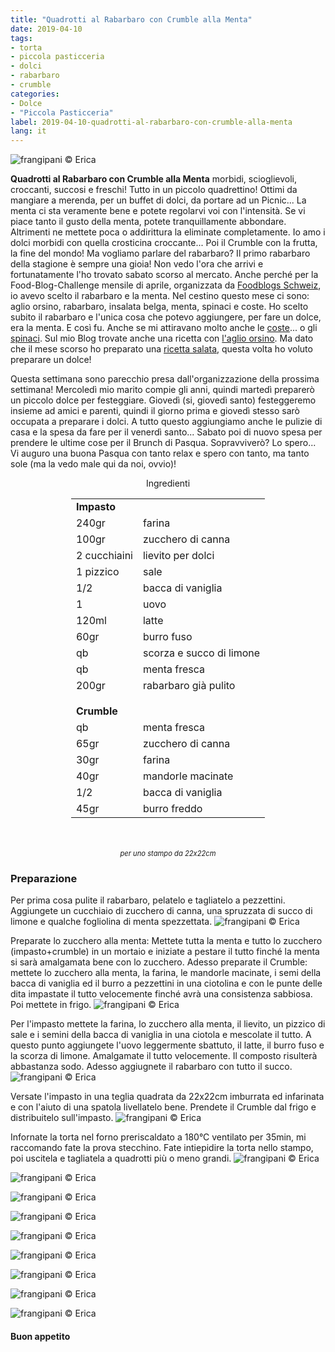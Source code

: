 ```yaml
---
title: "Quadrotti al Rabarbaro con Crumble alla Menta"
date: 2019-04-10
tags:
- torta
- piccola pasticceria
- dolci
- rabarbaro
- crumble
categories:
- Dolce
- "Piccola Pasticceria"
label: 2019-04-10-quadrotti-al-rabarbaro-con-crumble-alla-menta
lang: it
---
```

![](header.jpeg "frangipani © Erica")

**Quadrotti al Rabarbaro con Crumble alla Menta** morbidi, scioglievoli, croccanti, succosi e freschi! Tutto in un piccolo quadrettino! Ottimi da mangiare a merenda, per un buffet di dolci, da portare ad un Picnic... La menta ci sta veramente bene e potete regolarvi voi con l'intensità. Se vi piace tanto il gusto della menta, potete tranquillamente abbondare. Altrimenti ne mettete poca o addirittura la eliminate completamente. Io amo i dolci morbidi con quella crosticina croccante... Poi il Crumble con la frutta, la fine del mondo! Ma vogliamo parlare del rabarbaro? Il primo rabarbaro della stagione è sempre una gioia! Non vedo l'ora che arrivi e fortunatamente l'ho trovato sabato scorso al mercato. Anche perché per la Food-Blog-Challenge mensile di aprile, organizzata da <a href="https://www.foodblogs-schweiz.ch" target="_blank">Foodblogs Schweiz</a>, io avevo scelto il rabarbaro e la menta. Nel cestino questo mese ci sono: aglio orsino, rabarbaro, insalata belga, menta, spinaci e coste. Ho scelto subito il rabarbaro e l'unica cosa che potevo aggiungere, per fare un dolce, era la menta. E così fu. Anche se mi attiravano molto anche le <a href="https://frangipani.raiano.ch/2016-09-26-pan-brioche-farcito/" target="_blank">coste</a>... o gli <a href="https://frangipani.raiano.ch/2016-02-05-polpettone-di-pane-ripieno-con-spinaci-e-mozzarella/" target="_blank">spinaci</a>. Sul mio Blog trovate anche una ricetta con <a href="https://frangipani.raiano.ch/2015-04-05-agnellino-di-pane-ai-tre-pesti/" target="_blank">l'aglio orsino</a>. Ma dato che il mese scorso ho preparato una <a href="https://frangipani.raiano.ch/2019-03-18-muffin-salati-alle-carote-vegani-con-insalata-di-spinaci-mele-nocciole/" target="_blank">ricetta salata</a>, questa volta ho voluto preparare un dolce!

Questa settimana sono parecchio presa dall'organizzazione della prossima settimana! Mercoledì mio marito compie gli anni, quindi martedì preparerò un piccolo dolce per festeggiare. Giovedì (si, giovedì santo) festeggeremo insieme ad amici e parenti, quindi il giorno prima e giovedì stesso sarò occupata a preparare i dolci. A tutto questo aggiungiamo anche le pulizie di casa e la spesa da fare per il venerdì santo... Sabato poi di nuovo spesa per prendere le ultime cose per il Brunch di Pasqua. Sopravviverò? Lo spero... Vi auguro una buona Pasqua con tanto relax e spero con tanto, ma tanto sole (ma la vedo male qui da noi, ovvio)!

<div id="wrapper" style="text-align: center">
  <div id="yourdiv" style="display: inline-block;">
    <div class="ingredients" itemscope itemtype="http://schema.org/Recipe">
      <span itemprop="name" style="display:none;">Quadrotti al Rabarbaro con Crumble alla Menta</span>
      <span itemprop="recipeCategory" style="display:none;">Dolce</span>
      <img itemprop="image" style="display:none;" class="ignore-gallery-item" src="header.jpeg"/>
      <span itemprop="author" style="display:none;">Erica Raiano</span>
      <span itemprop="description" style="display:none;">Quadrotti al Rabarbaro con Crumble alla Menta morbidi, scioglievoli, croccanti, succosi e freschi! Tutto in un piccolo quadrettino!</span>
      <div class="ingredients-title">Ingredienti</div>
      <table>
        <tbody>
          <tr>          
            <td colspan="2"><b>Impasto</b></td>
          </tr>      
          <tr itemprop="recipeIngredient">
            <td>240gr</td>
            <td>farina</td>
          </tr>
          <tr itemprop="recipeIngredient">
            <td>100gr</td>
            <td>zucchero di canna</td>
          </tr>
          <tr itemprop="recipeIngredient">
            <td>2 cucchiaini</td>
            <td>lievito per dolci</td>
          </tr>
          <tr itemprop="recipeIngredient">
            <td>1 pizzico</td>
            <td>sale</td>
          </tr>
          <tr itemprop="recipeIngredient">
            <td>1/2</td>
            <td>bacca di vaniglia</td>
          </tr>
          <tr itemprop="recipeIngredient">
            <td>1</td>
            <td>uovo</td>
          </tr>
          <tr itemprop="recipeIngredient">
            <td>120ml</td>
            <td>latte</td>
          </tr>
          <tr itemprop="recipeIngredient">
            <td>60gr</td>
            <td>burro fuso</td>
          </tr>
          <tr itemprop="recipeIngredient">
            <td>qb</td>
            <td>scorza e succo di limone</td>
          </tr>
          <tr itemprop="recipeIngredient">
            <td>qb</td>
            <td>menta fresca</td>
          </tr>
          <tr itemprop="recipeIngredient">
            <td>200gr</td>
            <td>rabarbaro già pulito</td>
          </tr>
          <tr style="height: 15px;"></tr>
          <tr>          
            <td colspan="2"><b>Crumble</b></td>
          </tr>      
          <tr itemprop="recipeIngredient">
            <td>qb</td>
            <td>menta fresca</td>
          </tr>
          <tr itemprop="recipeIngredient">
            <td>65gr</td>
            <td>zucchero di canna</td>
          </tr>
          <tr itemprop="recipeIngredient">
            <td>30gr</td>
            <td>farina</td>
          </tr>
          <tr itemprop="recipeIngredient">
            <td>40gr</td>
            <td>mandorle macinate</td>
          </tr>
          <tr itemprop="recipeIngredient">
            <td>1/2</td>
            <td>bacca di vaniglia</td>
          </tr>
          <tr itemprop="recipeIngredient">
            <td>45gr</td>
            <td>burro freddo</td>
          </tr>
        </tbody>
      </table>
      <br></br>
      <i class="pull-right" style="font-size: 80%;">per uno stampo da 22x22cm</i>
    </div>
  </div>
</div>


<h3>
  <font color="grey">
    <i class="fa fa-cogs"></i>
  </font> Preparazione
</h3>

Per prima cosa pulite il rabarbaro, pelatelo e tagliatelo a pezzettini. Aggiungete un cucchiaio di zucchero di canna, una spruzzata di succo di limone e qualche fogliolina di menta spezzettata.
![](rabarbaro.jpeg "frangipani © Erica")

Preparate lo zucchero alla menta: Mettete tutta la menta e tutto lo zucchero (impasto+crumble) in un mortaio e iniziate a pestare il tutto finché la menta si sarà amalgamata bene con lo zucchero. Adesso preparate il Crumble: mettete lo zucchero alla menta, la farina, le mandorle macinate, i semi della bacca di vaniglia ed il burro a pezzettini in una ciotolina e con le punte delle dita impastate il tutto velocemente finché avrà una consistenza sabbiosa. Poi mettete in frigo.
![](crumble.jpeg "frangipani © Erica")

Per l'impasto mettete la farina, lo zucchero alla menta, il lievito, un pizzico di sale e i semini della bacca di vaniglia in una ciotola e mescolate il tutto. A questo punto aggiungete l'uovo leggermente sbattuto, il latte, il burro fuso e la scorza di limone. Amalgamate il tutto velocemente. Il composto risulterà abbastanza sodo. Adesso aggiugnete il rabarbaro con tutto il succo.
![](impasto.jpeg "frangipani © Erica")

Versate l'impasto in una teglia quadrata da 22x22cm imburrata ed infarinata e con l'aiuto di una spatola livellatelo bene. Prendete il Crumble dal frigo e distribuitelo sull'impasto.
![](teglia.jpeg "frangipani © Erica")

Infornate la torta nel forno preriscaldato a 180°C ventilato per 35min, mi raccomando fate la prova stecchino. Fate intiepidire la torta nello stampo, poi uscitela e tagliatela a quadrotti più o meno grandi.
![](risultato1.jpeg "frangipani © Erica")

![](risultato2.jpeg "frangipani © Erica")

![](risultato3.jpeg "frangipani © Erica")

![](risultato4.jpeg "frangipani © Erica")

![](risultato5.jpeg "frangipani © Erica")

![](risultato6.jpeg "frangipani © Erica")

![](risultato7.jpeg "frangipani © Erica")

![](risultato8.jpeg "frangipani © Erica")

![](risultato9.jpeg "frangipani © Erica")

<h4>Buon appetito
  <font color="red">
    <i class="fa fa-smile-o"></i>
  </font>
</h4>